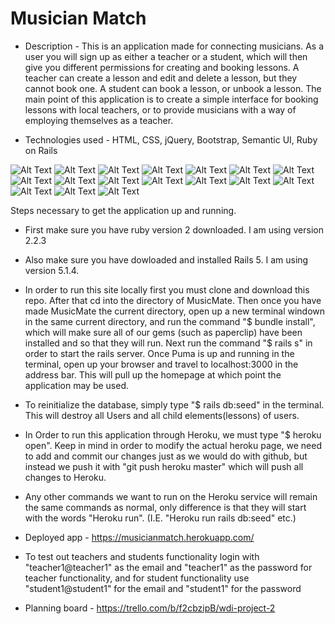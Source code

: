 # Musician Match

* Description - This is an application made for connecting musicians. As a user you will sign up as either a teacher or a student, which will then give you different permissions for creating and booking lessons. A teacher can create a lesson and edit and delete a lesson, but they cannot book one. A student can book a lesson, or unbook a lesson. The main point of this application is to create a simple interface for booking lessons with local teachers, or to provide musicians with a way of employing themselves as a teacher. 

* Technologies used - HTML, CSS, jQuery, Bootstrap, Semantic UI, Ruby on Rails

![Alt Text](https://imgur.com/RgtywUT.png)
![Alt Text](https://imgur.com/VTz195M.png)
![Alt Text](https://imgur.com/XkawHlu.png)
![Alt Text](https://imgur.com/joWkMJU.png)
![Alt Text](https://imgur.com/cgFKIK7.png)
![Alt Text](https://imgur.com/xeGTAEw.png)
![Alt Text](https://imgur.com/974GGtO.png)
![Alt Text](https://imgur.com/VL2qqDr.png)
![Alt Text](https://imgur.com/7udmtEK.png)
![Alt Text](https://imgur.com/jKA0IDv.png)
![Alt Text](https://imgur.com/p5Qhowf.png)
![Alt Text](https://imgur.com/cYFvd9o.png)
![Alt Text](https://imgur.com/2UdZlxB.png)
![Alt Text](https://imgur.com/4NuQlW2.png)
![Alt Text](https://imgur.com/WAz00rU.png)
![Alt Text](https://imgur.com/s9lAUzk.png)
![Alt Text](https://imgur.com/0IZgqf5.png)


Steps necessary to get the
application up and running.


* First make sure you have ruby version 2 downloaded. I am using version 2.2.3

* Also make sure you have dowloaded and installed Rails 5. I am using version 5.1.4.

* In order to run this site locally first you must clone and download this repo. After that cd into the directory of MusicMate. Then once you have made MusicMate the current directory, open up a new terminal windown in the same current directory, and run the command "$ bundle install", which will make sure all of our gems (such as paperclip) have been installed and so that they will run. Next run the command "$ rails s" in order to start the rails server.  Once Puma is up and running in the terminal, open up your browser and travel to localhost:3000 in the address bar. This will pull up the homepage at which point the application may be used. 


* To reinitialize the database, simply type "$ rails db:seed" in the terminal. This will destroy all Users and all child elements(lessons) of users.

* In Order to run this application through Heroku, we must type "$ heroku open". Keep in mind in order to modify the actual heroku page, we need to add and commit our changes just as we would do with github, but instead we push it with "git push heroku master" which will push all changes to Heroku. 

* Any other commands we want to run on the Heroku service will remain the same commands as normal, only difference is that they will start with the words "Heroku run". (I.E. "Heroku run rails db:seed" etc.)

* Deployed app - https://musicianmatch.herokuapp.com/

* To test out teachers and students functionality login with "teacher1@teacher1" as the email and "teacher1" as the password for teacher functionality, and for student functionality use "student1@student1" for the email and "student1" for the password

* Planning board - 
https://trello.com/b/f2cbzipB/wdi-project-2


